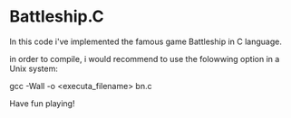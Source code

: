 # Battleship.C
In this code i've implemented the famous game Battleship in C language.

in order to compile, i would recommend to use the folowwing option in a Unix system:

gcc -Wall -o <executa_filename> bn.c

Have fun playing!
